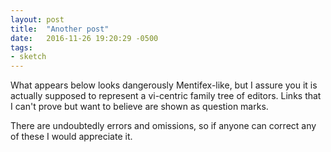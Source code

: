 ```yaml
---
layout: post
title:  "Another post"
date:   2016-11-26 19:20:29 -0500
tags:
- sketch
---
```

What appears below looks dangerously Mentifex-like, but I assure you
it is actually supposed to represent a vi-centric family tree of editors.
Links that I can't prove but want to believe are shown as question marks.

There are undoubtedly errors and omissions, so if anyone can correct any
of these I would appreciate it.
